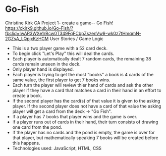 # Go-Fish
Christine Kirk GA Project 1- create a game-- Go Fish! 
https://ckirk9.github.io/Go-Fish/?fbclid=IwAR3WXe1rBcw0T349FqFCbpZszenVw9-wk0z7tHmqmN-2GZsA_LQpjxKzHCM
User Stories / Game Logic 

- This is a two player game with a 52 card deck. 
- To begin click "Let's Play" this will deal the cards.
- Each player is automatically dealt 7 random cards, the remaining 38 cards remain unseen in the deck. 
- Only player hand is displayed.
- Each player is trying to get the most "books" a book is 4 cards of the same value, the first player to get 7 books wins. 
- Each turn the player will review thier hand of cards and ask the other player if they have a card that matches a card in their hand in an effort to create a book. 
- If the second player has the card(s) of that value it is given to the asking player. If the second player does not have a card of that value the asking player will get a card from the deck -> "Go Fish".  
- If a player has 7 books that player wins and the game is over. 
- If a player runs out of cards in their hand, their turn consists of drawing one card from the pond. 
- If the player has no cards and the pond is empty, the game is over for that player, but mathematically speaking 7 books will be created before this happens. 
- Technologies used: JavaScript, HTML, CSS 
